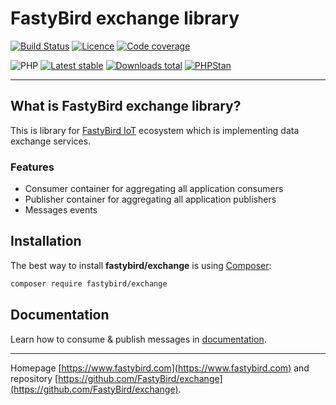 # FastyBird exchange library

[![Build Status](https://badgen.net/github/checks/FastyBird/exchange/main?cache=300&style=flast-square)](https://github.com/FastyBird/exchange/actions)
[![Licence](https://badgen.net/github/license/FastyBird/exchange?cache=300&style=flast-square)](https://github.com/FastyBird/exchange/blob/main/LICENSE.md)
[![Code coverage](https://badgen.net/coveralls/c/github/FastyBird/exchange?cache=300&style=flast-square)](https://coveralls.io/r/FastyBird/exchange)

![PHP](https://badgen.net/packagist/php/FastyBird/exchange?cache=300&style=flast-square)
[![Latest stable](https://badgen.net/packagist/v/FastyBird/exchange/latest?cache=300&style=flast-square)](https://packagist.org/packages/FastyBird/exchange)
[![Downloads total](https://badgen.net/packagist/dt/FastyBird/exchange?cache=300&style=flast-square)](https://packagist.org/packages/FastyBird/exchange)
[![PHPStan](https://img.shields.io/badge/PHPStan-enabled-brightgreen.svg?style=flat-square)](https://github.com/phpstan/phpstan)

***

## What is FastyBird exchange library?

This is library for [FastyBird IoT](https://www.fastybird.com) ecosystem which is
implementing data exchange services.

### Features

- Consumer container for aggregating all application consumers
- Publisher container for aggregating all application publishers
- Messages events

## Installation

The best way to install **fastybird/exchange** is using [Composer](http://getcomposer.org/):

```sh
composer require fastybird/exchange
```

## Documentation

Learn how to consume & publish messages
in [documentation](https://github.com/FastyBird/exchange/blob/main/.docs/en/index.md).

***
Homepage [https://www.fastybird.com](https://www.fastybird.com) and
repository [https://github.com/FastyBird/exchange](https://github.com/FastyBird/exchange).

